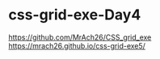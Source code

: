 # css-grid-exe-Day4

https://github.com/MrAch26/CSS_grid_exe<br>
https://mrach26.github.io/css-grid-exe5/
